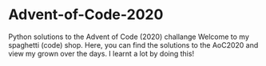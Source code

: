 # Advent-of-Code-2020
Python solutions to the Advent of Code (2020) challange
Welcome to my spaghetti (code) shop. Here, you can find the solutions to the AoC2020 and view my grown over the days. I learnt a lot by doing this!
